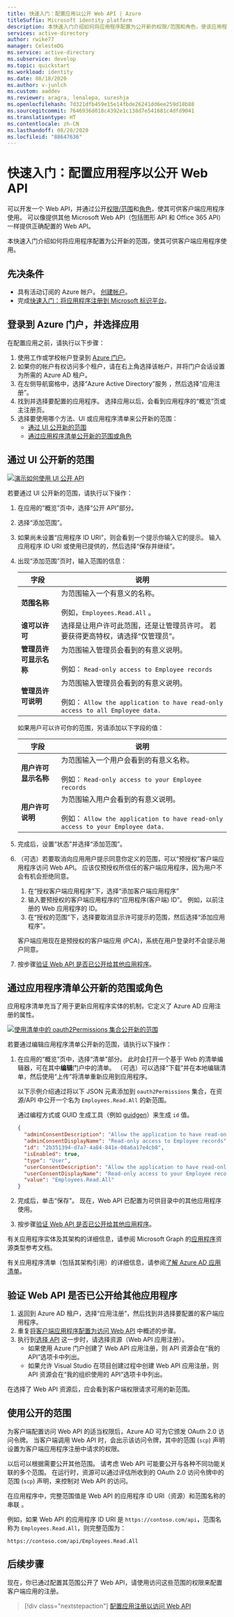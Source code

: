 ```yaml
---
title: 快速入门：配置应用以公开 Web API | Azure
titleSuffix: Microsoft identity platform
description: 本快速入门介绍如何将应用程序配置为公开新的权限/范围和角色，使该应用程序可供客户端应用程序使用。
services: active-directory
author: rwike77
manager: CelesteDG
ms.service: active-directory
ms.subservice: develop
ms.topic: quickstart
ms.workload: identity
ms.date: 08/18/2020
ms.author: v-junlch
ms.custom: aaddev
ms.reviewer: aragra, lenalepa, sureshja
ms.openlocfilehash: 7d321dfb459e15e14fbde26241dd6ee259d18b88
ms.sourcegitcommit: 7646936d018c4392e1c138d7e541681c4dfd9041
ms.translationtype: HT
ms.contentlocale: zh-CN
ms.lasthandoff: 08/20/2020
ms.locfileid: "88647636"
---
```

# <a name="quickstart-configure-an-application-to-expose-a-web-api"></a>快速入门：配置应用程序以公开 Web API

可以开发一个 Web API，并通过公开[权限/范围](developer-glossary.md#scopes)和[角色](developer-glossary.md#roles)，使其可供客户端应用程序使用。 可以像提供其他 Microsoft Web API（包括图形 API 和 Office 365 API）一样提供正确配置的 Web API。

本快速入门介绍如何将应用程序配置为公开新的范围，使其可供客户端应用程序使用。

## <a name="prerequisites"></a>先决条件

* 具有活动订阅的 Azure 帐户。 [创建帐户](https://www.azure.cn/pricing/1rmb-trial)。
* 完成[快速入门：将应用程序注册到 Microsoft 标识平台](quickstart-register-app.md)。

## <a name="sign-in-to-the-azure-portal-and-select-the-app"></a>登录到 Azure 门户，并选择应用

在配置应用之前，请执行以下步骤：

1. 使用工作或学校帐户登录到 [Azure 门户](https://portal.azure.cn)。
1. 如果你的帐户有权访问多个租户，请在右上角选择该帐户，并将门户会话设置为所需的 Azure AD 租户。
1. 在左侧导航窗格中，选择“Azure Active Directory”服务  ，然后选择“应用注册”。 
1. 找到并选择要配置的应用程序。 选择应用以后，会看到应用程序的“概览”页或主注册页。 
1. 选择要使用哪个方法、UI 或应用程序清单来公开新的范围：
    * [通过 UI 公开新的范围](#expose-a-new-scope-through-the-ui)
    * [通过应用程序清单公开新的范围或角色](#expose-a-new-scope-or-role-through-the-application-manifest)

## <a name="expose-a-new-scope-through-the-ui"></a>通过 UI 公开新的范围

[![演示如何使用 UI 公开 API](./media/quickstart-update-azure-ad-app-preview/expose-api-through-ui-expanded.png)](./media/quickstart-update-azure-ad-app-preview/expose-api-through-ui-expanded.png#lightbox)

若要通过 UI 公开新的范围，请执行以下操作：

1. 在应用的“概览”页中，选择“公开 API”部分。  

1. 选择“添加范围”。 

1. 如果尚未设置“应用程序 ID URI”，则会看到一个提示你输入它的提示。  输入应用程序 ID URI 或使用已提供的，然后选择“保存并继续”。 

1. 出现“添加范围”页时，输入范围的信息： 

    | 字段 | 说明 |
    |-------|-------------|
    | **范围名称** | 为范围输入一个有意义的名称。<br><br>例如，`Employees.Read.All` 。 |
    | **谁可以许可** | 选择是让用户许可此范围，还是让管理员许可。 若要获得更高特权，请选择“仅管理员”。  |
    | **管理员许可显示名称** | 为范围输入管理员会看到的有意义说明。<br><br>例如： `Read-only access to Employee records` |
    | **管理员许可说明** | 为范围输入管理员会看到的有意义说明。<br><br>例如： `Allow the application to have read-only access to all Employee data.` |

    如果用户可以许可你的范围，另请添加以下字段的值：

    | 字段 | 说明 |
    |-------|-------------|
    | **用户许可显示名称** | 为范围输入一个用户会看到的有意义名称。<br><br>例如： `Read-only access to your Employee records` |
    | **用户许可说明** | 为范围输入用户会看到的有意义说明。<br><br>例如： `Allow the application to have read-only access to your Employee data.` |

1. 完成后，设置“状态”并选择“添加范围”。  

1. （可选）若要取消向应用用户提示同意你定义的范围，可以“预授权”客户端应用程序访问 Web API。 应该仅预授权所信任的客户端应用程序，因为用户不会有机会拒绝同意。
    1. 在“授权客户端应用程序”下，选择“添加客户端应用程序”
    1. 输入要预授权的客户端应用程序的“应用程序(客户端) ID”。 例如，以前注册的 Web 应用程序的 ID。
    1. 在“授权的范围”下，选择要取消显示许可提示的范围，然后选择“添加应用程序”。

    客户端应用现在是预授权的客户端应用 (PCA)，系统在用户登录时不会提示用户同意。

1. 按步骤[验证 Web API 是否已公开给其他应用程序](#verify-the-web-api-is-exposed-to-other-applications)。

## <a name="expose-a-new-scope-or-role-through-the-application-manifest"></a>通过应用程序清单公开新的范围或角色

应用程序清单充当了用于更新应用程序实体的机制，它定义了 Azure AD 应用注册的属性。

[![使用清单中的 oauth2Permissions 集合公开新的范围](./media/quickstart-update-azure-ad-app-preview/expose-new-scope-through-app-manifest-expanded.png)](./media/quickstart-update-azure-ad-app-preview/expose-new-scope-through-app-manifest-expanded.png#lightbox)

若要通过编辑应用程序清单公开新的范围，请执行以下操作：

1. 在应用的“概览”页中，选择“清单”部分。  此时会打开一个基于 Web 的清单编辑器，可在其中**编辑**门户中的清单。 （可选）可以选择“下载”并在本地编辑清单，然后使用“上传”将清单重新应用到应用程序。 

    以下示例介绍通过将以下 JSON 元素添加到 `oauth2Permissions` 集合，在资源/API 中公开一个名为 `Employees.Read.All` 的新范围。

    通过编程方式或 GUID 生成工具（例如 [guidgen](https://www.microsoft.com/download/details.aspx?id=55984)）来生成 `id` 值。

      ```json
      {
        "adminConsentDescription": "Allow the application to have read-only access to all Employee data.",
        "adminConsentDisplayName": "Read-only access to Employee records",
        "id": "2b351394-d7a7-4a84-841e-08a6a17e4cb8",
        "isEnabled": true,
        "type": "User",
        "userConsentDescription": "Allow the application to have read-only access to your Employee data.",
        "userConsentDisplayName": "Read-only access to your Employee records",
        "value": "Employees.Read.All"
      }
      ```

1. 完成后，单击“保存”。 现在，Web API 已配置为可供目录中的其他应用程序使用。
1. 按步骤[验证 Web API 是否已公开给其他应用程序](#verify-the-web-api-is-exposed-to-other-applications)。

有关应用程序实体及其架构的详细信息，请参阅 Microsoft Graph 的[应用程序][ms-graph-application]资源类型参考文档。

有关应用程序清单（包括其架构引用）的详细信息，请参阅[了解 Azure AD 应用清单](reference-app-manifest.md)。

## <a name="verify-the-web-api-is-exposed-to-other-applications"></a>验证 Web API 是否已公开给其他应用程序

1. 返回到 Azure AD 租户，选择“应用注册”，然后找到并选择要配置的客户端应用程序。
1. 重复[将客户端应用程序配置为访问 Web API](quickstart-configure-app-access-web-apis.md) 中概述的步骤。
1. 执行到[选择 API](quickstart-configure-app-access-web-apis.md#add-permissions-to-access-web-apis) 这一步时，请选择资源（Web API 应用注册）。
    * 如果使用 Azure 门户创建了 Web API 应用注册，则 API 资源会在“我的 API”选项卡中列出。
    * 如果允许 Visual Studio 在项目创建过程中创建 Web API 应用注册，则 API 资源会在“我的组织使用的 API”选项卡中列出。

在选择了 Web API 资源后，应会看到客户端权限请求可用的新范围。

## <a name="using-the-exposed-scopes"></a>使用公开的范围

为客户端配置访问 Web API 的适当权限后，Azure AD 可为它颁发 OAuth 2.0 访问令牌。 当客户端调用 Web API 时，会出示该访问令牌，其中的范围 (`scp`) 声明设置为客户端应用程序注册中请求的权限。

以后可以根据需要公开其他范围。 请考虑 Web API 可能要公开与各种不同功能关联的多个范围。 在运行时，资源可以通过评估所收到的 OAuth 2.0 访问令牌中的范围 (`scp`) 声明，来控制对 Web API 的访问。

在应用程序中，完整范围值是 Web API 的应用程序 ID URI（资源）和范围名称的串联 。

例如，如果 Web API 的应用程序 ID URI 是 `https://contoso.com/api`，范围名称为 `Employees.Read.All`，则完整范围为：

`https://contoso.com/api/Employees.Read.All`

## <a name="next-steps"></a>后续步骤

现在，你已通过配置其范围公开了 Web API，请使用访问这些范围的权限来配置客户端应用的注册。

> [!div class="nextstepaction"]
> [配置应用注册以访问 Web API](quickstart-configure-app-access-web-apis.md)

<!-- REF LINKS -->
[ms-graph-application]: https://docs.microsoft.com/graph/api/resources/application


